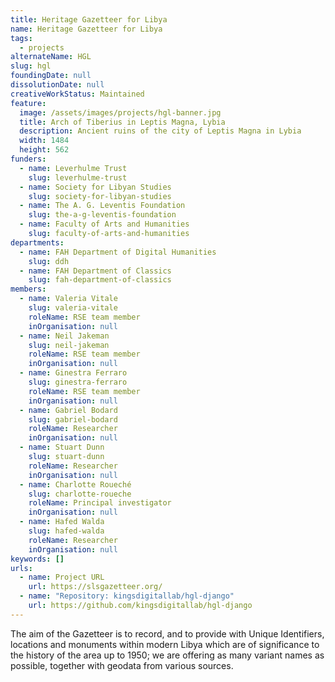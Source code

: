 ```yaml
---
title: Heritage Gazetteer for Libya
name: Heritage Gazetteer for Libya
tags:
  - projects
alternateName: HGL
slug: hgl
foundingDate: null
dissolutionDate: null
creativeWorkStatus: Maintained
feature:
  image: /assets/images/projects/hgl-banner.jpg
  title: Arch of Tiberius in Leptis Magna, Lybia
  description: Ancient ruins of the city of Leptis Magna in Lybia
  width: 1484
  height: 562
funders:
  - name: Leverhulme Trust
    slug: leverhulme-trust
  - name: Society for Libyan Studies
    slug: society-for-libyan-studies
  - name: The A. G. Leventis Foundation
    slug: the-a-g-leventis-foundation
  - name: Faculty of Arts and Humanities
    slug: faculty-of-arts-and-humanities
departments:
  - name: FAH Department of Digital Humanities
    slug: ddh
  - name: FAH Department of Classics
    slug: fah-department-of-classics
members:
  - name: Valeria Vitale
    slug: valeria-vitale
    roleName: RSE team member
    inOrganisation: null
  - name: Neil Jakeman
    slug: neil-jakeman
    roleName: RSE team member
    inOrganisation: null
  - name: Ginestra Ferraro
    slug: ginestra-ferraro
    roleName: RSE team member
    inOrganisation: null
  - name: Gabriel Bodard
    slug: gabriel-bodard
    roleName: Researcher
    inOrganisation: null
  - name: Stuart Dunn
    slug: stuart-dunn
    roleName: Researcher
    inOrganisation: null
  - name: Charlotte Roueché
    slug: charlotte-roueche
    roleName: Principal investigator
    inOrganisation: null
  - name: Hafed Walda
    slug: hafed-walda
    roleName: Researcher
    inOrganisation: null
keywords: []
urls:
  - name: Project URL
    url: https://slsgazetteer.org/
  - name: "Repository: kingsdigitallab/hgl-django"
    url: https://github.com/kingsdigitallab/hgl-django
---
```


The aim of the Gazetteer is to record, and to provide with Unique Identifiers, locations and monuments within modern Libya which are of significance to the history of the area up to 1950; we are offering as many variant names as possible, together with geodata from various sources.

